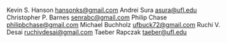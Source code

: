 Kevin S. Hanson hansonks@gmail.com
Andrei Sura asura@ufl.edu
Christopher P. Barnes senrabc@gmail.com
Philip Chase philipbchase@gmail.com
Michael Buchholz ufbuck72@gmail.com
Ruchi V. Desai ruchivdesai@gmail.com
Taeber Rapczak taeber@ufl.edu